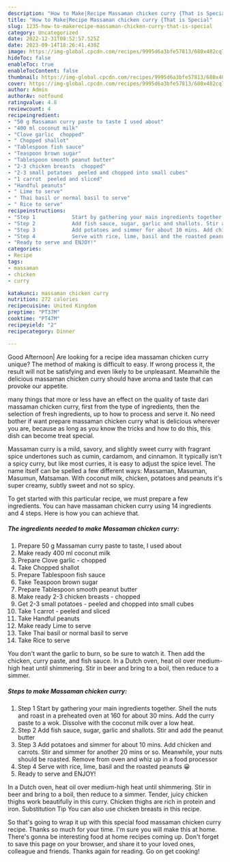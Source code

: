 ```yaml
---
description: "How to Make|Recipe Massaman chicken curry {That is Special"
title: "How to Make|Recipe Massaman chicken curry {That is Special"
slug: 1235-how-to-makerecipe-massaman-chicken-curry-that-is-special
category: Uncategorized
date: 2022-12-31T08:52:57.525Z
date: 2023-09-14T18:26:41.438Z
image: https://img-global.cpcdn.com/recipes/9995d6a3bfe57813/680x482cq70/massaman-chicken-curry-recipe-main-photo.jpg
hideToc: false
enableToc: true
enableTocContent: false
thumbnail: https://img-global.cpcdn.com/recipes/9995d6a3bfe57813/680x482cq70/massaman-chicken-curry-recipe-main-photo.jpg
cover: https://img-global.cpcdn.com/recipes/9995d6a3bfe57813/680x482cq70/massaman-chicken-curry-recipe-main-photo.jpg
author: Admin
authorAv: notfound
ratingvalue: 4.8
reviewcount: 4
recipeingredient:
- "50 g Massaman curry paste to taste I used about"
- "400 ml coconut milk"
- "Clove garlic  chopped"
- " Chopped shallot"
- "Tablespoon fish sauce"
- "Teaspoon brown sugar"
- "Tablespoon smooth peanut butter"
- "2-3 chicken breasts  chopped"
- "2-3 small potatoes  peeled and chopped into small cubes"
- "1 carrot  peeled and sliced"
- "Handful peanuts"
- " Lime to serve"
- " Thai basil or normal basil to serve"
- " Rice to serve"
recipeinstructions:
- "Step 1            Start by gathering your main ingredients together. Shell the nuts and roast in a preheated oven at 160 for about 30 mins. Add the curry paste to a wok. Dissolve with the coconut milk over a low heat."
- "Step 2            Add fish sauce, sugar, garlic and shallots. Stir and add the peanut butter"
- "Step 3            Add potatoes and simmer for about 10 mins. Add chicken and carrots. Stir and simmer for another 20 mins or so. Meanwhile, your nuts should be roasted. Remove from oven and whiz up in a food processor"
- "Step 4            Serve with rice, lime, basil and the roasted peanuts 😀"
- "Ready to serve and ENJOY!"
categories:
- Recipe
tags:
- massaman
- chicken
- curry

katakunci: massaman chicken curry 
nutrition: 272 calories
recipecuisine: United Kingdom
preptime: "PT37M"
cooktime: "PT47M"
recipeyield: "2"
recipecategory: Dinner

---
```



Good Afternoon| Are looking for a recipe idea massaman chicken curry unique? The method of making is difficult to easy. If wrong process it, the result will not be satisfying and even likely to be unpleasant. Meanwhile the delicious massaman chicken curry should have aroma and taste that can provoke our appetite.






many things that more or less have an effect on the quality of taste dari massaman chicken curry, first from the type of ingredients, then the selection of fresh ingredients, up to how to process and serve it. No need bother if want prepare massaman chicken curry what is delicious wherever you are, because as long as you know the tricks and how to do this, this dish can become treat special.


Massaman curry is a mild, savory, and slightly sweet curry with fragrant spice undertones such as cumin, cardamom, and cinnamon. It typically isn&#39;t a spicy curry, but like most curries, it is easy to adjust the spice level. The name itself can be spelled a few different ways: Massaman, Masuman, Masumun, Matsaman. With coconut milk, chicken, potatoes and peanuts it&#39;s super creamy, subtly sweet and not so spicy.


To get started with this particular recipe, we must prepare a few ingredients. You can have massaman chicken curry using 14 ingredients and 4 steps. Here is how you can achieve that.

<!--inarticleads1-->

##### The ingredients needed to make Massaman chicken curry:

1. Prepare 50 g Massaman curry paste to taste, I used about
1. Make ready 400 ml coconut milk
1. Prepare Clove garlic - chopped
1. Take  Chopped shallot
1. Prepare Tablespoon fish sauce
1. Take Teaspoon brown sugar
1. Prepare Tablespoon smooth peanut butter
1. Make ready 2-3 chicken breasts - chopped
1. Get 2-3 small potatoes - peeled and chopped into small cubes
1. Take 1 carrot - peeled and sliced
1. Take Handful peanuts
1. Make ready  Lime to serve
1. Take  Thai basil or normal basil to serve
1. Take  Rice to serve


You don&#39;t want the garlic to burn, so be sure to watch it. Then add the chicken, curry paste, and fish sauce. In a Dutch oven, heat oil over medium-high heat until shimmering. Stir in beer and bring to a boil, then reduce to a simmer. 

<!--inarticleads2-->

##### Steps to make Massaman chicken curry:

1. Step 1            Start by gathering your main ingredients together. Shell the nuts and roast in a preheated oven at 160 for about 30 mins. Add the curry paste to a wok. Dissolve with the coconut milk over a low heat.
1. Step 2            Add fish sauce, sugar, garlic and shallots. Stir and add the peanut butter
1. Step 3            Add potatoes and simmer for about 10 mins. Add chicken and carrots. Stir and simmer for another 20 mins or so. Meanwhile, your nuts should be roasted. Remove from oven and whiz up in a food processor
1. Step 4            Serve with rice, lime, basil and the roasted peanuts 😀
1. Ready to serve and ENJOY!

In a Dutch oven, heat oil over medium-high heat until shimmering. Stir in beer and bring to a boil, then reduce to a simmer. Tender, juicy chicken thighs work beautifully in this curry. Chicken thighs are rich in protein and iron. Substitution Tip You can also use chicken breasts in this recipe. 

So that's going to wrap it up with this special food massaman chicken curry recipe. Thanks so much for your time. I'm sure you will make this at home. There's gonna be interesting food at home recipes coming up. Don't forget to save this page on your browser, and share it to your loved ones, colleague and friends. Thanks again for reading. Go on get cooking!
